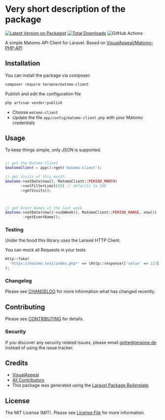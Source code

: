 # Very short description of the package

[![Latest Version on Packagist](https://img.shields.io/packagist/v/teraone/matomo-client.svg?style=flat-square)](https://packagist.org/packages/teraone/matomo-client)
[![Total Downloads](https://img.shields.io/packagist/dt/teraone/matomo-client.svg?style=flat-square)](https://packagist.org/packages/teraone/matomo-client)
![GitHub Actions](https://github.com/teraone/matomo-client/actions/workflows/main.yml/badge.svg)

A simple Matomo API Client for Laravel. Based on [VisualAppeal/Matomo-PHP-API](https://github.com/VisualAppeal/Matomo-PHP-API)

## Installation

You can install the package via composer:

```bash
composer require teraone/matomo-client
```

Publish and edit the configuration file

```bash
php artisan vendor:publish
```
 - Choose `matomo-client`
 - Update the file `app/config/matomo-client.php` with your Matomo credentials

## Usage

To keep things simple, only JSON is supported. 

```php

// get the Matomo Client
$matomoClient = app()->get('matomo-client');

// get Visits of this month
$matomo->setDate(now(), MatomoClient::PERIOD_MONTH)
       ->setFilterLimit(10) // defaults to 100
       ->getVisits();



// get Event Names of the last week
$matomo->setDate(now()->subWeek(), MatomoClient::PERIOD_RANGE, now())
        ->getEventName();

```

### Testing

Under the hood this library uses the Laravel HTTP Client. 

You can mock all Requests in your tests 
```php
Http::fake(
  'https://matomo.test/index.php*' => \Http::response(['value' => 123], 200),
);


```

### Changelog

Please see [CHANGELOG](CHANGELOG.md) for more information what has changed recently.

## Contributing

Please see [CONTRIBUTING](CONTRIBUTING.md) for details.

### Security

If you discover any security related issues, please email gotre@teraone.de instead of using the issue tracker.

## Credits

- [VisualAppeal](https://github.com/VisualAppeal)
- [All Contributors](https://github.com/VisualAppeal/Matomo-PHP-API/graphs/contributors)
- This package was generated using the [Laravel Package Boilerplate](https://laravelpackageboilerplate.com).

## License

The MIT License (MIT). Please see [License File](LICENSE.md) for more information.



